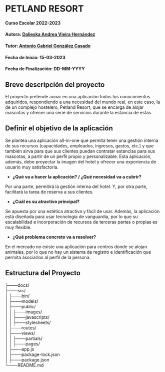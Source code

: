 # PETLAND RESORT

#### Curso Escolar 2022-2023
#### Autora: [Dalieska Andrea Vieira Hernández](https://github.com/dandreavh)
#### Tutor: [Antonio Gabriel González Casado](https://github.com/antonio-gabriel-gonzalez-casado)
#### Fecha de Inicio: 15-03-2023
#### Fecha de Finalización: DD-MM-YYYY

## Breve descripción del proyecto
El proyecto pretende aunar en una aplicación todos los conocimientos adquiridos, respondiendo a una necesidad del mundo real, en este caso, la de un complejo hostelero, Petland Resort, que se encarga de alojar mascotas y ofrecer una serie de servicios durante la estancia de estas.

## Definir el objetivo de la aplicación
Se plantea una aplicación all-in-one que permita tener una gestión interna de sus
recursos (capacidades, empleados, ingresos, gastos, etc.) y que también sirva para que sus clientes puedan contratar estancias para sus mascotas, a partir de un perfil propio y personalizable. Esta aplicación, además, debe proyectar la imagen del hotel y ofrecer una experiencia de usuario muy satisfactoria.

- **¿Qué va a hacer la aplicación? / ¿Qué necesidad va a cubrir?**

Por una parte, permitirá la gestión interna del hotel. Y, por otra parte, facilitará la tarea de reserva a sus clientes.

- **¿Cuál es su atractivo principal?**

Se apuesta por una estética atractiva y fácil de usar. Además, la aplicación está diseñada para usar tecnología de vanguardia, por lo que su escalabilidad e incorporación de recursos de terceras partes o propias es muy flexible.
 
- **¿Qué problema concreto va a resolver?**

En el mercado no existe una aplicación para centros donde se alojan animales, por lo que no hay un sistema de registro e identificación que permita asociarlos  al perfil de la persona. 

## Estructura del Proyecto
├───docs/ <br>
├───src/ <br>
│   ├───bin/<br>
│   ├───models/<br>
│   ├───public/<br>
│   │   ├───images/<br>
│   │   ├───javascripts/<br>
│   │   ├───stylesheets/<br>
│   ├───routes/<br>
│   ├───views/<br>
│   │   ├───partials/<br>
│   │   ├───pages/<br>
│   ├───app.js<br>
│   ├───package-lock.json<br>
│   ├───package.json<br>
└───README.md